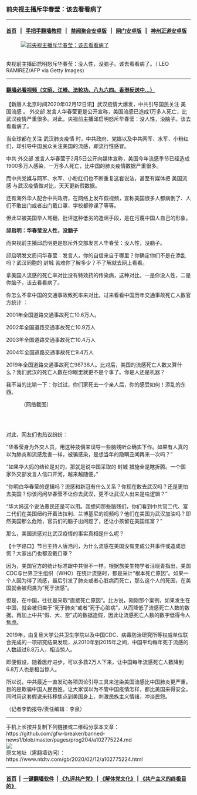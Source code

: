 ### 前央视主播斥华春莹：该去看看病了
------------------------

#### [首页](https://github.com/gfw-breaker/banned-news1/blob/master/README.md) &nbsp;&nbsp;|&nbsp;&nbsp; [手把手翻墙教程](https://github.com/gfw-breaker/guides/wiki) &nbsp;&nbsp;|&nbsp;&nbsp; [禁闻聚合安卓版](https://github.com/gfw-breaker/bn-android) &nbsp;&nbsp;|&nbsp;&nbsp; [网门安卓版](https://github.com/oGate2/oGate) &nbsp;&nbsp;|&nbsp;&nbsp; [神州正道安卓版](https://github.com/SzzdOgate/update) 



<div><div class="featured_image">
 <a href="https://i.ntdtv.com/assets/uploads/2020/02/GettyImages-1152253882.jpg" target="_blank">
  <figure>
   <img alt="前央视主播斥华春莹：该去看看病了" src="https://i.ntdtv.com/assets/uploads/2020/02/GettyImages-1152253882-800x450.jpg"/>
  </figure><br/>
 </a>
 <span class="caption">
  央视前主播邱启明怒斥华春莹：没人性，没脑子。该去看看病了。（ LEO RAMIREZ/AFP via Getty Images)
 </span>
</div>
</div><hr/>

#### [翻墙必看视频（文昭、江峰、法轮功、八九六四、香港反送中...）](http://167.172.214.107/home.html)

<div><div class="post_content" itemprop="articleBody">
 <p>
  【新唐人北京时间2020年02月12日讯】武汉疫情大爆发，中共引导国民关注
  <ok href="https://www.ntdtv.com/gb/美国流感.htm">
   美国流感
  </ok>
  。
  <ok href="https://www.ntdtv.com/gb/外交部.htm">
   外交部
  </ok>
  发言人华春莹更是公开宣称，美国流感已造成1万多人死亡，比武汉疫情严重很多。对此，央视前主播邱启明怒斥华春莹：没人性，没脑子。该去看看病了。
 </p>
 <p>
  当全球都在关注
  <ok href="https://www.ntdtv.com/gb/442749.htm">
   武汉肺炎疫情
  </ok>
  时，中共政府、党媒以及中共网军、水军、小粉红们，却引导中国民众关注美国的流感，即流行性感冒。
 </p>
 <p>
  中共
  <ok href="https://www.ntdtv.com/gb/外交部.htm">
   外交部
  </ok>
  发言人华春莹于2月5日公开向媒体宣称，美国今年流感季节已经造成1900多万人感染，一万多人死亡，比中国的肺炎疫情数据严重很多。
 </p>
 <p>
  而中共党媒与网军、水军、小粉红们也不断重复这套说法，甚至有媒体把
  <ok href="https://www.ntdtv.com/gb/美国流感.htm">
   美国流感
  </ok>
  与武汉疫情做对比，天天更新假数据。
 </p>
 <p>
  还有海外华人配合中共政府，在网络上发布假视频，宣称美国很多人都病倒了、人们不敢出门或者出门戴口罩、学校都停课了等等。
 </p>
 <p>
  但此举被美国华人骂翻，批评这种低劣的造谣手段，是在污蔑中国人自己的形象。
 </p>
 <p>
  <strong>
   邱启明：华春莹没人性，没脑子
  </strong>
 </p>
 <p>
  而央视前主播邱启明更是怒斥外交部发言人华春莹：没人性，没脑子。
 </p>
 <p>
  邱启明发文质问华春莹：发言人，你的自信来自于哪里？你确定你们不是在添乱吗？武汉同胞的
  <ok href="https://www.ntdtv.com/gb/封城.htm">
   封城
  </ok>
  苦难你了解多少？不了解就去网上看看。
 </p>
 <p>
  拿美国人流感的死亡率对比没有特效药的传染病，这种对比，一是你没人性，二是你脑子，该去看看病了。
 </p>
 <p>
  你怎么不拿中国的交通事故致死率来对比，过来看看中国历年交通事故死亡人数官方统计 ：
 </p>
 <p>
  2001年全国道路交通事故死亡10.6万人。
 </p>
 <p>
  2002年全国道路交通事故死亡10.9万人
 </p>
 <p>
  2003年全国道路交通事故死亡10.4万人
 </p>
 <p>
  2004年全国道路交通事故死亡9.4万人
 </p>
 <p>
  2019年全国道路交通事故死亡98738人。比对后，美国的流感死亡人数又算什么？我们武汉的死亡人数在你眼里就更不是个事了。你是人还是机器？
 </p>
 <p>
  我不当的比喻一下：你试试，你们家死去一个亲人后，你的感受如何！添乱的东西。
 </p>
 <figure class="wp-caption alignnone" id="attachment_102775239" style="width: 600px">
  <ok href="https://i.ntdtv.com/assets/uploads/2020/02/EQfM1VlUcAAHgFx.jpg">
   <img alt="" class="size-medium wp-image-102775239" src="https://i.ntdtv.com/assets/uploads/2020/02/EQfM1VlUcAAHgFx-600x1539.jpg"/>
  </ok>
  <br/><figcaption class="wp-caption-text">
   （网络截图）
  </figcaption><br/>
 </figure><br/>
 <p>
  对此，网友们也热议纷纷：
 </p>
 <p>
  “华春莹身为外交人员，用这种技俩来误导一些脑残听众确实下作。如果有人真的以为肺炎和流感危害一样，被骗感染，是想当年的隐瞒丑闻再来一次吗？”
 </p>
 <p>
  “如果华大妈的结论是对的，那就是说中国采取的
  <ok href="https://www.ntdtv.com/gb/封城.htm">
   封城
  </ok>
  措施全是瞎折腾。一个国家外交部发言人信口开河，越来越随便。”
 </p>
 <p>
  “你明白华春莹的逻辑吗？流感和新冠有什么关系？你现在敢去武汉吗？还是更怕去美国？你该问问华春莹不让你去武汉，更不让武汉人出来是啥逻辑？”
 </p>
 <p>
  “华大妈这个说法愚民还是可以用。我想问那些脑残们，你们看到中共官二代、富二代们在美国纽约开着法拉利、兰博基尼的视频吗？他们在美国为武汉加油吗？即然美国那么危险，官员们的脑子出问题了，还让小孩留在美国炫富？”
 </p>
 <p>
  那么，美国流感对比武汉疫情的事实真相是什么呢？
 </p>
 <p>
  【十字路口】节目主持人唐浩问，为什么流感在美国没有变成公共事件或造成恐慌？大家出门也都没戴口罩？
 </p>
 <p>
  因为，美国官方的统计标准跟中共很不一样。根据旅美生物学者汪晓青指出，美国CDC与世界卫生组织（WHO）在统计流感时，都是采计“根本死亡原因”。如果一个人因为得了流感，最后引发了肺炎或者心脏病而死亡，那么这个人的死因，在美国就会被归类为“死于流感”。
 </p>
 <p>
  但是，在中国，往往是采取“直接死亡原因”。比方说，刚刚那个案例，如果发生在中国，就会被归类于“死于肺炎”或者“死于心脏病”，从而降低了流感死亡人数的数据。再加上中共“假、大、空”式的数据造假，因此让流感死亡人数的数字低得令人焦虑。
 </p>
 <p>
  2019年，由复旦大学公共卫生学院以及中国CDC、病毒防治研究所等权威单位联合完成的一项研究结果发现，从2010年到2015年之间，中国平均每年死于流感的人数超过8.8万人，相当惊人。
 </p>
 <p>
  即便假设，随着医疗进步，可以多救2万人下来，让中国每年流感死亡人数降到6.8万人也是相当惊人。
 </p>
 <p>
  所以说，中共最近一直发动各项舆论引导工具来渲染美国流感比中国肺炎更严重。目的是欺骗中国人民百姓。让大家误以为不管中国疫情怎样，都比美国来得安全。同时用这套假说来转移焦点到美国身上，刺激民族主义情绪，冲淡民怨。
 </p>
 <p>
  （记者李韵报导/责任编辑：李泉）
 </p>
 <div class="single_ad">
 </div>
</div>
</div>
<hr/>
手机上长按并复制下列链接或二维码分享本文章：<br/>
https://github.com/gfw-breaker/banned-news1/blob/master/pages/prog204/a102775224.md <br/>
<a href='https://github.com/gfw-breaker/banned-news1/blob/master/pages/prog204/a102775224.md'><img src='https://github.com/gfw-breaker/banned-news1/blob/master/pages/prog204/a102775224.md.png'/></a> <br/>
原文地址（需翻墙访问）：https://www.ntdtv.com/gb/2020/02/12/a102775224.html


------------------------
#### [首页](https://github.com/gfw-breaker/banned-news1/blob/master/README.md) &nbsp;|&nbsp; [一键翻墙软件](https://github.com/gfw-breaker/nogfw/blob/master/README.md) &nbsp;| [《九评共产党》](https://github.com/gfw-breaker/9ping.md/blob/master/README.md#九评之一评共产党是什么) | [《解体党文化》](https://github.com/gfw-breaker/jtdwh.md/blob/master/README.md) | [《共产主义的终极目的》](https://github.com/gfw-breaker/gczydzjmd.md/blob/master/README.md)


<img src='http://gfw-breaker.win/banned-news/pages/prog204/a102775224.md' width='0px' height='0px'/>